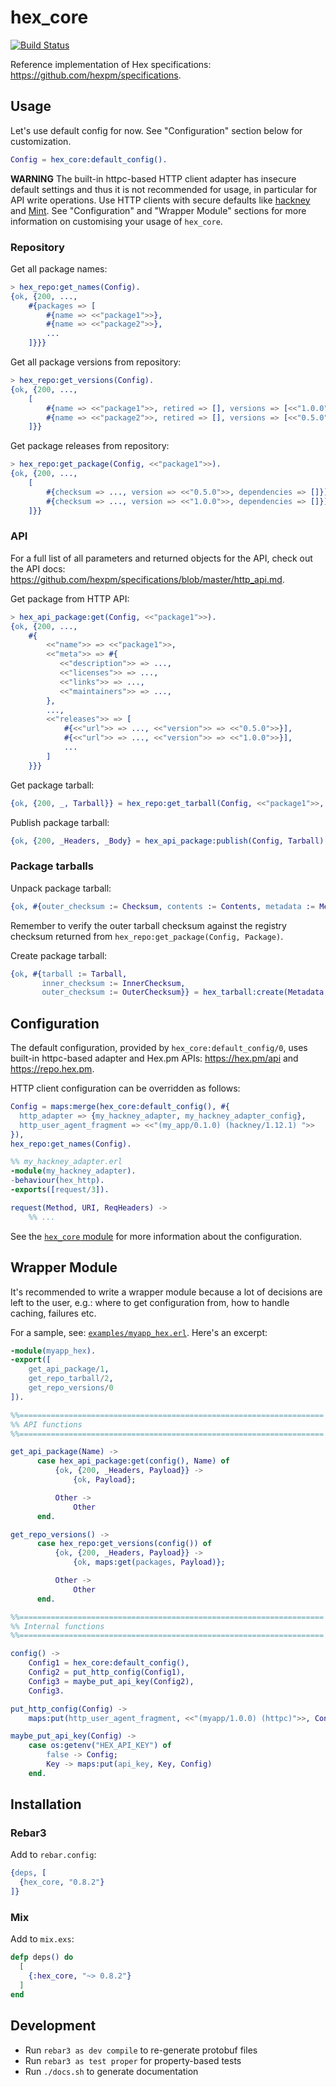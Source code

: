 # hex_core

[![Build Status](https://github.com/hexpm/hex_core/workflows/CI/badge.svg)](https://github.com/hexpm/hex_core/actions)

Reference implementation of Hex specifications: <https://github.com/hexpm/specifications>.

## Usage

Let's use default config for now. See "Configuration" section below for customization.

```erlang
Config = hex_core:default_config().
```

**WARNING** The built-in httpc-based HTTP client adapter has insecure default settings
and thus it is not recommended for usage, in particular for API write operations.
Use HTTP clients with secure defaults like [hackney](https://hex.pm/packages/hackney) and [Mint](https://hex.pm/packages/mint).
See "Configuration" and "Wrapper Module" sections for more information on customising your usage of `hex_core`.

### Repository

Get all package names:

```erlang
> hex_repo:get_names(Config).
{ok, {200, ...,
    #{packages => [
        #{name => <<"package1">>},
        #{name => <<"package2">>},
        ...
    ]}}}
```

Get all package versions from repository:

```erlang
> hex_repo:get_versions(Config).
{ok, {200, ...,
    [
        #{name => <<"package1">>, retired => [], versions => [<<"1.0.0">>]},
        #{name => <<"package2">>, retired => [], versions => [<<"0.5.0">>]},
    ]}}
```

Get package releases from repository:

```erlang
> hex_repo:get_package(Config, <<"package1">>).
{ok, {200, ...,
    [
        #{checksum => ..., version => <<"0.5.0">>, dependencies => []}],
        #{checksum => ..., version => <<"1.0.0">>, dependencies => []}],
    ]}}
```

### API

For a full list of all parameters and returned objects for the API, check out the API docs:  https://github.com/hexpm/specifications/blob/master/http_api.md.

Get package from HTTP API:

```erlang
> hex_api_package:get(Config, <<"package1">>).
{ok, {200, ...,
    #{
        <<"name">> => <<"package1">>,
        <<"meta">> => #{
           <<"description">> => ...,
           <<"licenses">> => ...,
           <<"links">> => ...,
           <<"maintainers">> => ...,
        },
        ...,
        <<"releases">> => [
            #{<<"url">> => ..., <<"version">> => <<"0.5.0">>}],
            #{<<"url">> => ..., <<"version">> => <<"1.0.0">>}],
            ...
        ]
    }}}
```

Get package tarball:

```erlang
{ok, {200, _, Tarball}} = hex_repo:get_tarball(Config, <<"package1">>, <<"1.0.0">>).
```

Publish package tarball:

```erlang
{ok, {200, _Headers, _Body} = hex_api_package:publish(Config, Tarball).
```

### Package tarballs

Unpack package tarball:

```erlang
{ok, #{outer_checksum := Checksum, contents := Contents, metadata := Metadata}} = hex_tarball:unpack(Tarball, memory).
```

Remember to verify the outer tarball checksum against the registry checksum
returned from `hex_repo:get_package(Config, Package)`.

Create package tarball:

```erlang
{ok, #{tarball := Tarball,
       inner_checksum := InnerChecksum,
       outer_checksum := OuterChecksum}} = hex_tarball:create(Metadata, Contents).
```

## Configuration

The default configuration, provided by `hex_core:default_config/0`, uses built-in httpc-based adapter and Hex.pm APIs:
<https://hex.pm/api> and <https://repo.hex.pm>.

HTTP client configuration can be overridden as follows:

```erlang
Config = maps:merge(hex_core:default_config(), #{
  http_adapter => {my_hackney_adapter, my_hackney_adapter_config},
  http_user_agent_fragment => <<"(my_app/0.1.0) (hackney/1.12.1) ">>
}),
hex_repo:get_names(Config).

%% my_hackney_adapter.erl
-module(my_hackney_adapter).
-behaviour(hex_http).
-exports([request/3]).

request(Method, URI, ReqHeaders) ->
    %% ...
```

See the [`hex_core` module](src/hex_core.erl) for more information about the configuration.

## Wrapper Module

It's recommended to write a wrapper module because a lot of decisions are left to the user, e.g.:
where to get configuration from, how to handle caching, failures etc.

For a sample, see: [`examples/myapp_hex.erl`](examples/myapp_hex.erl). Here's an excerpt:

```erlang
-module(myapp_hex).
-export([
    get_api_package/1,
    get_repo_tarball/2,
    get_repo_versions/0
]).

%%====================================================================
%% API functions
%%====================================================================

get_api_package(Name) ->
      case hex_api_package:get(config(), Name) of
          {ok, {200, _Headers, Payload}} ->
              {ok, Payload};

          Other ->
              Other
      end.

get_repo_versions() ->
      case hex_repo:get_versions(config()) of
          {ok, {200, _Headers, Payload}} ->
              {ok, maps:get(packages, Payload)};

          Other ->
              Other
      end.

%%====================================================================
%% Internal functions
%%====================================================================

config() ->
    Config1 = hex_core:default_config(),
    Config2 = put_http_config(Config1),
    Config3 = maybe_put_api_key(Config2),
    Config3.

put_http_config(Config) ->
    maps:put(http_user_agent_fragment, <<"(myapp/1.0.0) (httpc)">>, Config).

maybe_put_api_key(Config) ->
    case os:getenv("HEX_API_KEY") of
        false -> Config;
        Key -> maps:put(api_key, Key, Config)
    end.
```

## Installation

### Rebar3

Add to `rebar.config`:

```erlang
{deps, [
  {hex_core, "0.8.2"}
]}
```

### Mix

Add to `mix.exs`:

```elixir
defp deps() do
  [
    {:hex_core, "~> 0.8.2"}
  ]
end
```

## Development

* Run `rebar3 as dev compile` to re-generate protobuf files
* Run `rebar3 as test proper` for property-based tests
* Run `./docs.sh` to generate documentation
